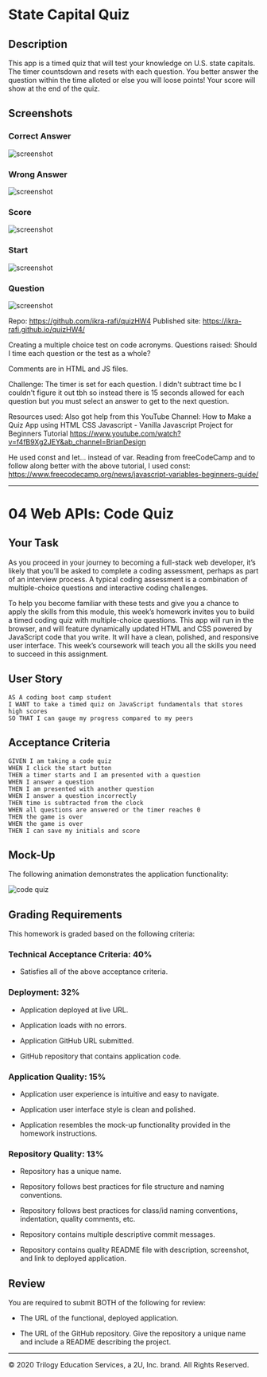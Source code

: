 # State Capital Quiz
## Description
This app is a timed quiz that will test your knowledge on U.S. state capitals. The timer countsdown and resets with each question. You better answer the question within the time alloted or else you will loose points! Your score will show at the end of the quiz.

## Screenshots 
### Correct Answer
![screenshot](Assets/correctquiz.png) 
### Wrong Answer
![screenshot](Assets/wrongquiz.png)
### Score
![screenshot](Assets/scorequiz.png)
### Start
![screenshot](Assets/readyquiz.png)
### Question
![screenshot](Assets/questionquiz.png)


Repo: https://github.com/ikra-rafi/quizHW4
Published site: https://ikra-rafi.github.io/quizHW4/

Creating a multiple choice test on code acronyms.
Questions raised:   Should I time each question or the test as a whole?

Comments are in HTML and JS files.

Challenge: The timer is set for each question. I didn't subtract time bc I couldn't figure it out tbh 
so instead there is 15 seconds allowed for each question but you must select an answer to 
get to the next question. 

Resources used:
Also got help from this YouTube Channel:
How to Make a Quiz App using HTML CSS Javascript - Vanilla Javascript Project for Beginners Tutorial
https://www.youtube.com/watch?v=f4fB9Xg2JEY&ab_channel=BrianDesign

He used const and let... instead of var. Reading from freeCodeCamp and to follow along better with the above tutorial, 
I used const: https://www.freecodecamp.org/news/javascript-variables-beginners-guide/


----------------------------------------------------------------
                    


# 04 Web APIs: Code Quiz

## Your Task

As you proceed in your journey to becoming a full-stack web developer, it’s likely that you’ll be asked to complete a coding assessment, perhaps as part of an interview process. A typical coding assessment is a combination of multiple-choice questions and interactive coding challenges. 

To help you become familiar with these tests and give you a chance to apply the skills from this module, this week’s homework invites you to build a timed coding quiz with multiple-choice questions. This app will run in the browser, and will feature dynamically updated HTML and CSS powered by JavaScript code that you write. It will have a clean, polished, and responsive user interface. This week’s coursework will teach you all the skills you need to succeed in this assignment.


## User Story

```
AS A coding boot camp student
I WANT to take a timed quiz on JavaScript fundamentals that stores high scores
SO THAT I can gauge my progress compared to my peers
```


## Acceptance Criteria

```
GIVEN I am taking a code quiz
WHEN I click the start button
THEN a timer starts and I am presented with a question
WHEN I answer a question
THEN I am presented with another question
WHEN I answer a question incorrectly
THEN time is subtracted from the clock
WHEN all questions are answered or the timer reaches 0
THEN the game is over
WHEN the game is over
THEN I can save my initials and score
```


## Mock-Up

The following animation demonstrates the application functionality:

![code quiz](./Assets/04-web-apis-homework-demo.gif)


## Grading Requirements

This homework is graded based on the following criteria: 

### Technical Acceptance Criteria: 40%

* Satisfies all of the above acceptance criteria.

### Deployment: 32%

* Application deployed at live URL.

* Application loads with no errors.

* Application GitHub URL submitted.

* GitHub repository that contains application code.

### Application Quality: 15%

* Application user experience is intuitive and easy to navigate.

* Application user interface style is clean and polished.

* Application resembles the mock-up functionality provided in the homework instructions.

### Repository Quality: 13%

* Repository has a unique name.

* Repository follows best practices for file structure and naming conventions.

* Repository follows best practices for class/id naming conventions, indentation, quality comments, etc.

* Repository contains multiple descriptive commit messages.

* Repository contains quality README file with description, screenshot, and link to deployed application.


## Review

You are required to submit BOTH of the following for review:

* The URL of the functional, deployed application.

* The URL of the GitHub repository. Give the repository a unique name and include a README describing the project.

- - -
© 2020 Trilogy Education Services, a 2U, Inc. brand. All Rights Reserved.

